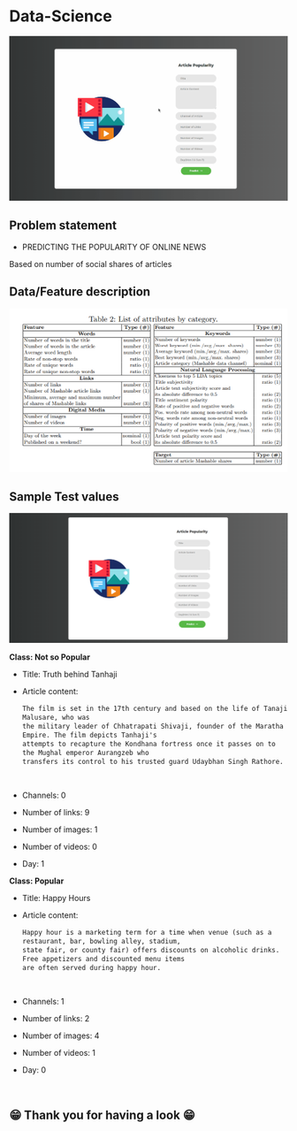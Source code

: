 # Data-Science

![Demo gif](./resources/demo.gif)



## Problem statement
- PREDICTING THE POPULARITY OF ONLINE NEWS

Based on number of social shares of articles


## Data/Feature description

![Feature description](./resources/features.png)


## Sample Test values

![Screenshot](./resources/Iteration%203.png)


**Class: Not so Popular**

- Title: Truth behind Tanhaji

- Article content: 

  ```
  The film is set in the 17th century and based on the life of Tanaji Malusare, who was
  the military leader of Chhatrapati Shivaji, founder of the Maratha Empire. The film depicts Tanhaji's
  attempts to recapture the Kondhana fortress once it passes on to the Mughal emperor Aurangzeb who 
  transfers its control to his trusted guard Udaybhan Singh Rathore.
  ```

  ​

- Channels: 0 

- Number of links: 9 

- Number of images: 1 

- Number of videos: 0 

- Day: 1

**Class: Popular**

- Title: Happy Hours

- Article content:

  ```
  Happy hour is a marketing term for a time when venue (such as a restaurant, bar, bowling alley, stadium,
  state fair, or county fair) offers discounts on alcoholic drinks. Free appetizers and discounted menu items 
  are often served during happy hour.
  ```

  ​

- Channels: 1 

- Number of links: 2

- Number of images:  4 

- Number of videos: 1 

- Day: 0

  ​



## 😁 Thank you for having a look 😁



## 
